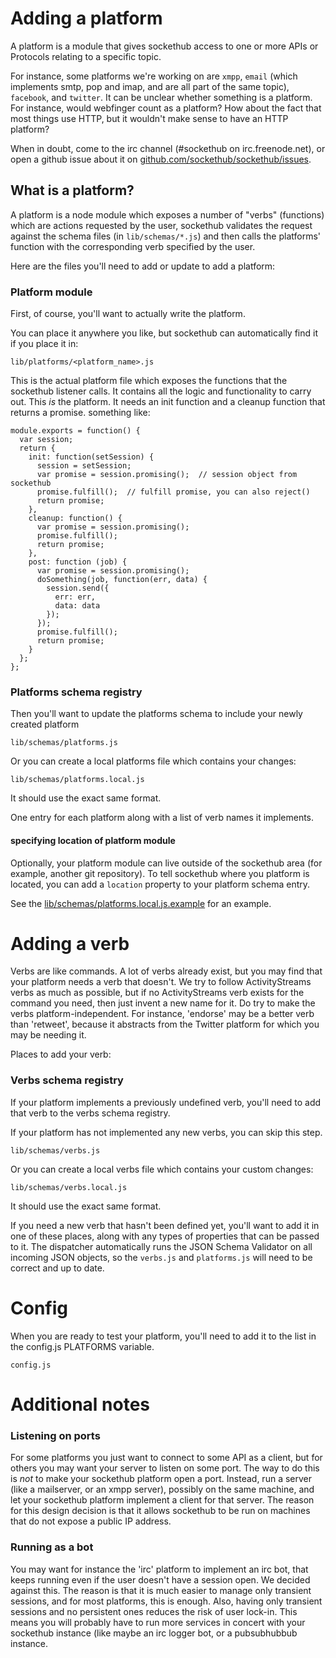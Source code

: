 # Adding a platform

A platform is a module that gives sockethub access to one or more APIs or Protocols relating to a specific topic.

For instance, some platforms we're working on are `xmpp`, `email` (which implements smtp, pop and imap, and are all part of the same topic), `facebook`, and `twitter`. It can be unclear whether something is a platform. For instance, would webfinger count as a platform? How about the fact that most things use HTTP, but it wouldn't make sense to have an HTTP platform?

When in doubt, come to the irc channel (#sockethub on irc.freenode.net), or open a github issue about it on [github.com/sockethub/sockethub/issues](https://github.com/sockethub/sockethub/issues/).


## What is a platform?

A platform is a node module which exposes a number of "verbs" (functions) which are actions requested by the user, sockethub validates the request against the schema files (in `lib/schemas/*.js`) and then calls the platforms' function with the corresponding verb specified by the user.

Here are the files you'll need to add or update to add a platform:

### Platform module
First, of course, you'll want to actually write the platform.

You can place it anywhere you like, but sockethub can automatically find it if
you place it in:

    lib/platforms/<platform_name>.js

This is the actual platform file which exposes the functions that the sockethub listener calls. It contains all the logic and functionality to carry out. This *is* the platform. It needs an init function and a cleanup function that returns a promise. something like:


````
module.exports = function() {
  var session;
  return {
    init: function(setSession) {
      session = setSession;
      var promise = session.promising();  // session object from sockethub
      promise.fulfill();  // fulfill promise, you can also reject()
      return promise;
    },
    cleanup: function() {
      var promise = session.promising();
      promise.fulfill();
      return promise;
    },
    post: function (job) {
      var promise = session.promising();
      doSomething(job, function(err, data) {
        session.send({
          err: err,
          data: data
        });
      });
      promise.fulfill();
      return promise;
    }
  };
};
````


### Platforms schema registry
Then you'll want to update the platforms schema to include your newly created platform

    lib/schemas/platforms.js

Or you can create a local platforms file which contains your changes:

    lib/schemas/platforms.local.js

It should use the exact same format.

One entry for each platform along with a list of verb names it implements.

#### specifying location of platform module
Optionally, your platform module can live outside of the sockethub area (for example, another git repository). To tell sockethub where you platform is located, you can add a `location` property to your platform schema entry.

See the [lib/schemas/platforms.local.js.example](https://github.com/sockethub/sockethub/blob/master/lib/schemas/platforms.local.js.example) for an example.

# Adding a verb

Verbs are like commands. A lot of verbs already exist, but you may find that your platform needs a verb that doesn't. We try to follow ActivityStreams verbs as much as possible, but if no ActivityStreams verb exists for the command you need, then just invent a new name for it. Do try to make the verbs platform-independent. For instance, 'endorse' may be a better verb than 'retweet', because it abstracts from the Twitter platform for which you may be needing it.

Places to add your verb:

### Verbs schema registry
If your platform implements a previously undefined verb, you'll need to add that verb to the verbs schema registry.

If your platform has not implemented any new verbs, you can skip this step.

    lib/schemas/verbs.js

Or you can create a local verbs file which contains your custom changes:

    lib/schemas/verbs.local.js

It should use the exact same format.

If you need a new verb that hasn't been defined yet, you'll want to add it in one of these places, along with any types of properties that can be passed to it. The dispatcher automatically runs the JSON Schema Validator on all incoming JSON objects, so the `verbs.js` and `platforms.js` will need to be correct and up to date.



# Config
When you are ready to test your platform, you'll need to add it to the list in the config.js PLATFORMS variable.

    config.js


# Additional notes

### Listening on ports

For some platforms you just want to connect to some API as a client, but for others you may want your server to listen on some port. The way to do this is *not* to make your sockethub platform open a port. Instead, run a server (like a mailserver, or an xmpp server), possibly on the same machine, and let your sockethub platform implement a client for that server. The reason for this design decision is that it allows sockethub to be run on machines that do not expose a public IP address.

### Running as a bot

You may want for instance the 'irc' platform to implement an irc bot, that keeps running even if the user doesn't have a session open. We decided against this. The reason is that it is much easier to manage only transient sessions, and for most platforms, this is enough. Also, having only transient sessions and no persistent ones reduces the risk of user lock-in. This means you will probably have to run more services in concert with your sockethub instance (like maybe an irc logger bot, or a pubsubhubbub instance.
